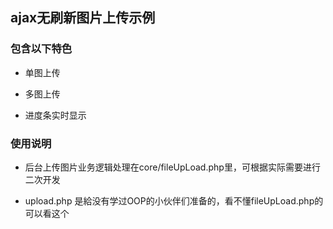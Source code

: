 ## ajax无刷新图片上传示例

### 包含以下特色

* 单图上传

* 多图上传

* 进度条实时显示

### 使用说明

* 后台上传图片业务逻辑处理在core/fileUpLoad.php里，可根据实际需要进行二次开发

* upload.php 是給没有学过OOP的小伙伴们准备的，看不懂fileUpLoad.php的可以看这个
